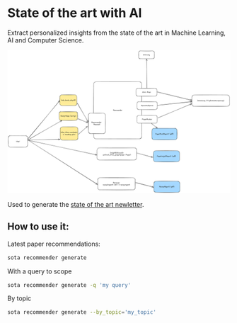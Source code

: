 # State of the art with AI

Extract personalized insights from the state of the art in Machine Learning, AI and Computer Science.

![architecture](architecture.png)

Used to generate the [state of the art newletter](https://stateoftheartsummaries.substack.com/).


## How to use it:

Latest paper recommendations:

```sh
sota recommender generate
```

With a query to scope 

```sh
sota recommender generate -q 'my query'
```

By topic 

```sh
sota recommender generate --by_topic='my_topic'
```
